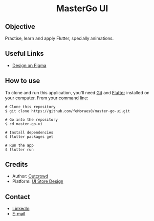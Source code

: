 <h1 align="center">MasterGo UI</h1>

## Objective
Practise, learn and apply Flutter, specially animations.

## Useful Links
 - [Design on Figma](https://www.figma.com/file/XgO5XNbktQaNdNLGuz2Ljx/MasterGo?node-id=0%3A38)

## How to use

To clone and run this application, you'll need [Git](https://git-scm.com/downloads) and [Flutter](https://flutter.dev/docs/get-started/install) installed on your computer. From your command line:

```
# Clone this repository
$ git clone https://github.com/feMoraes0/master-go-ui.git

# Go into the repository
$ cd master-go-ui

# Install dependencies
$ flutter packages get

# Run the app
$ flutter run
```

## Credits
 - Author: [Outcrowd](https://www.outcrowd.io/?ref=uistore.design)
 - Platform: [UI Store Design](https://www.uistore.design/)

## Contact
  - <a target="_blank" href="https://www.linkedin.com/in/fernando-moraes-48a26916a/">LinkedIn</a>
  - <a target="_blank" href="mailto:fernandomoraes.lopes@gmail.com">E-mail</a>
